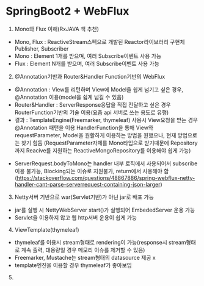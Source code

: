 # SpringBoot2 + WebFlux

1. Mono와 Flux 이해(RxJAVA 책 추천)
- Mono, Flux : ReactiveStream스펙으로 개발된 Reactor라이브러리 구현체 Publisher, Subscriber
- Mono : Element 1개를 받으며, 여러 Subscribe이벤트 사용 가능
- Flux : Element N개를 받으며, 여러 Subscribe이벤트 사용 가능

2. @Annotation기반과 Router&Handler Function기반의 WebFlux
- @Annotation : View를 리턴하며 View에 Model을 쉽게 넘기고 싶은 경우, @Annotation 이용(model을 쉽게 넘길 수 있음)
- Router&Handler : ServerResponse응답을 직접 전달하고 싶은 경우 RouterFunction기반의 기술 이용(요즘 api 서버로 쓰는 용도로 유행)
- 결과 : 
TemplateEngine(Freemarker, thymeleaf) 사용시 View요청을 받는 경우 @Annotation 패턴을 이용
HandlerFunction을 통해 View와 requestParameter, Model을 원활하게 이용하는 방법을 원했으나, 현재 방법으로는 찾기 힘듬
(RequestParameter자체를 Mono타입으로 받기때문에 Repository까지 Reacive를 지원하는 ReactiveMongoRepository를 이용해야 쉽게 가능)
* ServerRequest.bodyToMono는 handler 내부 로직에서 사용되어서 subscribe이용 불가능, Blocking되는 이슈로 지원불가, return에서 사용해야 함
(https://stackoverflow.com/questions/48867886/spring-webflux-netty-handler-cant-parse-serverrequest-containing-json-larger)

3. Netty서버 기반으로 war(Servlet기반)가 아닌 jar로 배포 가능
- jar를 실행 시 NettyWebServer start()가 실행되어 EmbededServer 운용 가능
- Servlet을 이용하지 않고 웹 http서버 운용이 쉽게 가능

4. ViewTemplate(thymeleaf)
- thymeleaf를 이용시 stream형태로 rendering이 가능(response시 stream형태로 계속 출력, 대용량일 경우 메모리 이슈를 제거할 수 있음)
- Freemarker, Mustache는 stream형태의 datasource 제공 x
- template엔진을 이용할 경우 thymeleaf가 좋아보임

5. 
